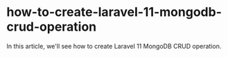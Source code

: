# how-to-create-laravel-11-mongodb-crud-operation
In this article, we'll see how to create Laravel 11 MongoDB CRUD operation.
